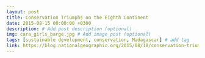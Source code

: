 ```yaml
---
layout: post
title: Conservation Triumphs on the Eighth Continent
date: 2015-08-15 00:00:00 +0300
description: # Add post description (optional)
img: cara_girls_barge.jpg # Add image post (optional)
tags: [sustainable development, conservation, Madagascar] # add tag
link: https://blog.nationalgeographic.org/2015/08/18/conservation-triumphs-on-the-eighth-continent/
---
```

